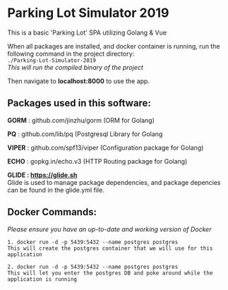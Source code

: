 # Parking Lot Simulator 2019

This is a basic 'Parking Lot' SPA utilizing Golang &amp; Vue

When all packages are installed, and docker container is running, run the following command in the project directory:<br>
`./Parking-Lot-Simulator-2019`<br>
<i>This will run the compiled binary of the project</i>

Then navigate to <strong>localhost:8000</strong> to use the app.

## Packages used in this software:
<strong>GORM</strong>  : github.com/jinzhu/gorm (ORM for Golang)

<strong>PQ</strong>    : github.com/lib/pq (Postgresql Library for Golang

<strong>VIPER</strong> : github.com/spf13/viper (Configuration package for Golang)

<strong>ECHO</strong>  : gopkg.in/echo.v3 (HTTP Routing package for Golang)

<strong>GLIDE : https://glide.sh </strong></br>
Glide is used to manage package dependencies, and package depencies can be found in the glide.yml file.

## Docker Commands:

<em>Please ensure you have an up-to-date and working version of Docker</em>
```
1. docker run -d -p 5439:5432 --name postgres postgres
This will create the postgres container that we will use for this application

2. docker run -d -p 5439:5432 --name postgres postgres
This will let you enter the postgres DB and poke around while the application is running
```

